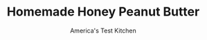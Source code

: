 ---
layout: ../../layouts/MarkdownPostLayout.astro
title: Homemade Honey Peanut Butter
author: America's Test Kitchen
pubDate: 2023-03-15
description: "Take charge and make your peanut butter just the way you like it with our easy technique."
image_url: https://res.cloudinary.com/hksqkdlah/image/upload/ar_1:1,c_fill,dpr_2.0,f_auto,fl_lossy.progressive.strip_profile,g_faces:auto,q_auto:low,w_344/SFS_CreamyPeanutButter_063_xoqey1
tags: ["Side Dishes","Quick","Condiments"]
calories: 2094
protein: 9
carbohydrates: 12
fats: 
fiber: 3
ingredients: ["2 cups, dry-roasted peanuts","3 tablespoons, honey","2 tablespoons peanut or, vegetable oil","½ teaspoon, table salt"]
serves: 8
time: "15 minutes, plus 20 minutes cooling"
instructions: ["Process all ingredients in food processor until smooth, about 4 minutes (mixture will initially form clumps but will eventually thin out), scraping down sides and bottom of bowl as needed.","Transfer to 1-cup jar and let cool completely, about 20 minutes. Serve. (Peanut butter can be stored at room temperature for up to 2 months. Stir to incorporate any oil that has separated before serving.)"]
nutrition: ["261 mg Potassium","137 mg Phosphorus","34 mg Calcium","1 mg Iron","61 mg Magnesium","111 mg Sodium","1 mg Zinc","21 g Fat","4 mg Niacin (B3)","11 g Monounsaturated","6 g Polyunsaturated","2 g Saturated","3 g Fiber","87 µg Folate (food)","8 g Sugars","3 g Water","12 g Carbs","87 µg Folate equivalent (total)","9 g Protein","3 mg Vitamin E","261 kcal Energy","6 g Sugars, added","2094 calories"]
notes: "To control the salt level, we developed this recipe using unsalted peanuts. If you can find only salted dry-roasted peanuts, omit the salt and season to taste before serving."
---